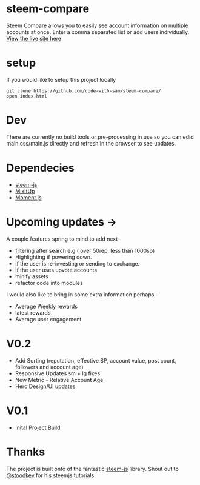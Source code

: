 # steem-compare

Steem Compare allows you to easily see account information on multiple accounts at once. Enter a comma separated list or add users individually. [View the live site here](https://code-with-sam.github.io/steem-compare/index.html#)

# setup 
If you would like to setup this project locally
```
git clone https://github.com/code-with-sam/steem-compare/
open index.html
```

# Dev
There are currently no build tools or pre-processing in use so you can edid main.css/main.js directly and refresh in the browser to see updates.

# Dependecies 
- [steem-js](https://github.com/drov0/steemsnippets/tree/master/steemjs)
- [MixItUp](https://www.kunkalabs.com/mixitup/) 
- [Moment js](https://momentjs.com)

# Upcoming updates ->
A couple features spring to mind to add next -
- filtering after search e.g ( over 50rep, less than 1000sp)
- Highlighting if powering down.
- if the user is re-investing or sending to exchange.
- if the user uses upvote accounts
- minify assets
- refactor code into modules

I would also like to bring in some extra information perhaps -
- Average Weekly rewards
- latest rewards
- Average user engagement

# V0.2
- Add Sorting (reputation, effective SP, account value, post count, followers and account age)
- Responsive Updates sm + lg fixes
- New Metric - Relative Account Age
- Hero Design/UI updates

# V0.1
- Inital Project Build


# Thanks
The project is built onto of the fantastic [steem-js](https://github.com/drov0/steemsnippets/tree/master/steemjs) library.
Shout out to [@stoodkev](https://steemit.com/@stoodkev) for his steemjs tutorials.
